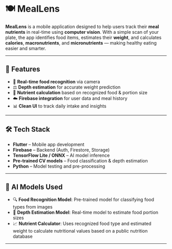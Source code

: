 # 🍽️ MealLens

**MealLens** is a mobile application designed to help users track their **meal nutrients** in real-time using **computer vision**. With a simple scan of your plate, the app identifies food items, estimates their **weight**, and calculates **calories**, **macronutrients**, and **micronutrients** — making healthy eating easier and smarter.

---

## 📱 Features

- 📸 **Real-time food recognition** via camera
- ⚖️ **Depth estimation** for accurate weight prediction
- 🔢 **Nutrient calculation** based on recognized food & portion size
- ☁️ **Firebase integration** for user data and meal history
- 📊 **Clean UI** to track daily intake and insights

---

## 🛠️ Tech Stack

- **Flutter** – Mobile app development  
- **Firebase** – Backend (Auth, Firestore, Storage)  
- **TensorFlow Lite / ONNX** – AI model inference  
- **Pre-trained CV models** – Food classification & depth estimation  
- **Python** – Model testing and pre-processing

---

## 🧠 AI Models Used

- 🔍 **Food Recognition Model**: Pre-trained model for classifying food types from images
- 🌊 **Depth Estimation Model**: Real-time model to estimate food portion sizes
- 📈 **Nutrient Calculator**: Uses recognized food type and estimated weight to calculate nutritional values based on a public nutrition database

---
